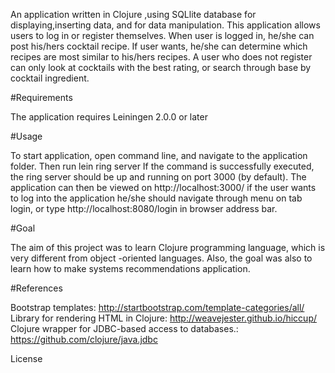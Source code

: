 An application written in Clojure ,using SQLlite database for displaying,inserting data, and for data manipulation.
This application allows users to  log in  or register themselves.
When user is logged in, he/she can post his/hers cocktail recipe. 
If user wants, he/she can determine which recipes are most similar to his/hers recipes.
A user who does not register can only look at cocktails with the best rating, or search through base by cocktail ingredient.


#Requirements

The application requires Leiningen 2.0.0 or later

#Usage

To start application, open command line, and navigate to the application folder.
Then run 
lein ring server
If the command is successfully executed, the ring server should be up and running on port 3000 (by default).
The application can then be viewed on http://localhost:3000/
if the user wants to log into the application he/she should navigate through menu on tab login, 
or type http://localhost:8080/login in browser address bar.

#Goal

The aim of this project was to learn Clojure programming language, which is very different from object -oriented languages. 
Also, the goal was also to learn how to make systems recommendations application.

#References

Bootstrap templates: http://startbootstrap.com/template-categories/all/
Library for rendering HTML in Clojure: http://weavejester.github.io/hiccup/
Clojure wrapper for JDBC-based access to databases.: https://github.com/clojure/java.jdbc

License
